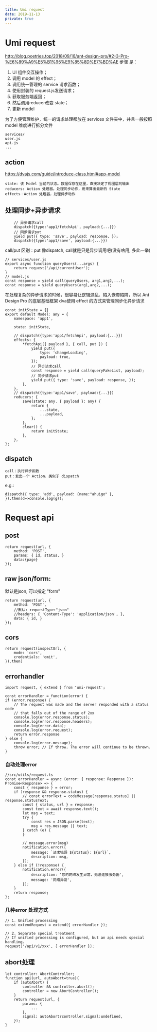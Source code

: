 ```yaml
---
title: Umi request
date: 2019-11-13
private: true
---
```

# Umi request
http://blog.poetries.top/2018/09/16/ant-design-pro/#2-3-Pro-%E6%89%A9%E5%B1%95%E9%85%8D%E7%BD%AE
步骤 是：
1. UI 组件交互操作；
1. 调用 model 的 effect；
1. 调用统一管理的 service 请求函数；
1. 使用封装的 request.js发送请求；
1. 获取服务端返回；
1. 然后调用reducer改变 state；
1. 更新 model

为了方便管理维护，统一的请求处理都放在 services 文件夹中，并且一般按照 model 维度进行拆分文件

    services/
    user.js
    api.js
    ...

## action
https://dvajs.com/guide/introduce-class.html#app-model

    state: 该 Model 当前的状态。数据保存在这里，直接决定了视图层的输出
    reducers: Action 处理器，处理同步动作，用来算出最新的 State
    effects：Action 处理器，处理异步动作


## 处理同步+异步请求

        // 异步请求call
        dispatch({type:'app1/fetchApi', payload:{...}})
        // 同步请求put
        yield put({ type: 'save', payload: response, });
        dispatch({type:'app1/save', payload:{...}})

call/put 区别：put 像dispatch, call就是只是异步调用吧(没有啥用, 多此一举)

    // services/user.js
    export async function queryUsers(...args) {
        return request('/api/currentUser');
    }
    // model.js
    const response = yield call(queryUsers, arg1,arg2,...);
    const response = yield queryUsers(arg1,arg2,...);

在处理复杂的异步请求的时候，很容易让逻辑混乱，陷入嵌套陷阱，所以 Ant Design Pro 的底层基础框架 dva使用 effect 的方式来管理同步化异步请求

    const initState = {}
    export default Model: any = {
        namespace: 'app1',

        state: initState,

        // dispatch({type:'app1/fetchApi', payload:{...}})
        effects: {
            *fetchApi({ payload }, { call, put }) {
                yield put({
                    type: 'changeLoading',
                    payload: true,
                });
                // 异步请求call
                const response = yield call(queryFakeList, payload);
                // 同步请求put
                yield put({ type: 'save', payload: response, });
            },
        },
        // dispatch({type:'app1/save', payload:{...}})
        reducers: {
            save(state: any, { payload }: any) {
                return {
                    ...state,
                    ...payload,
                };
            },
            clear() {
                return initState;
            },
        },
    };



## dispatch
    call：执行异步函数
    put：发出一个 Action，类似于 dispatch

e.g.:

    dispatch({ type: 'add', payload: {name:"ahuigo" }, }).then(d=>console.log(g));
    
# Request api
## post
    return request(url, {
        method: 'POST',
        params: { id, status, }
        data:{page}
    });

## raw json/form:
默认是json, 可以指定 "form"

    return request(url, {
        method: 'POST',
        //默认: requestType:"json" 
        //headers: { 'Content-Type': 'application/json', },
        data: { id, }
    });

## cors
    return request(inspectUrl, {
        mode: 'cors',
        credentials: 'omit',
    }).then(

## errorhandler
    import request, { extend } from 'umi-request';

    const errorHandler = function(error) {
    if (error.response) {
        // The request was made and the server responded with a status code
        // that falls out of the range of 2xx
        console.log(error.response.status);
        console.log(error.response.headers);
        console.log(error.data);
        console.log(error.request);
        return error.response
    } else {
        console.log(error.message);
        throw error; // If throw. The error will continue to be thrown.
    }

### 自动处理error

    //src/utils/request.ts
    const errorHandler = async (error: { response: Response }): Promise<Response> => {
        const { response } = error;
        if (response && response.status) {
            // const errorText = codeMessage[response.status] || response.statusText;
            const { status, url } = response;
            const text = await response.text();
            let msg = text;
            try {
                const res = JSON.parse(text);
                msg = res.message || text;
            } catch (e) {
            }

            // message.error(msg)
            notification.error({
                message: `请求错误 ${status}: ${url}`,
                description: msg,
            });
        } else if (!response) {
            notification.error({
                description: '您的网络发生异常，无法连接服务器',
                message: '网络异常',
            });
        }
        return response;
    };

### 几种error 处理方式

    // 1. Unified processing
    const extendRequest = extend({ errorHandler });

    // 2. Separate special treatment
    // If unified processing is configured, but an api needs special handling. 
    request('/api/v1/xxx', { errorHandler });

## abort处理

    let controller: AbortController;
    function api(url, autoAbort=true){
        if (autoAbort) {
            controller && controller.abort();
            controller = new AbortController();
        }
        return request(url, {
            params: {
                ...
            },
            signal: autoAbort?controller.signal:undefined,
        });
    }